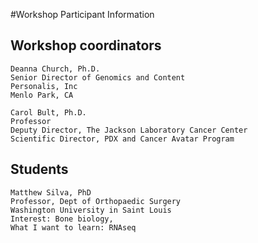 #Workshop Participant Information

## Workshop coordinators

	Deanna Church, Ph.D.
	Senior Director of Genomics and Content
	Personalis, Inc
	Menlo Park, CA

	Carol Bult, Ph.D.
	Professor
	Deputy Director, The Jackson Laboratory Cancer Center
	Scientific Director, PDX and Cancer Avatar Program

## Students

	Matthew Silva, PhD
	Professor, Dept of Orthopaedic Surgery
	Washington University in Saint Louis
	Interest: Bone biology, 
	What I want to learn: RNAseq
	
